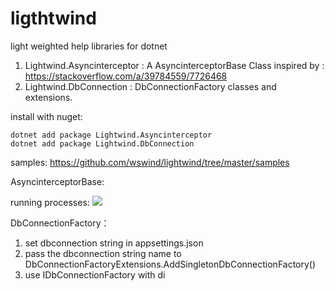 # ligthtwind

light weighted help libraries for dotnet

1. Lightwind.Asyncinterceptor : A AsyncinterceptorBase Class inspired by : <https://stackoverflow.com/a/39784559/7726468>
2. Lightwind.DbConnection : DbConnectionFactory classes and extensions.

install with nuget:
```
dotnet add package Lightwind.Asyncinterceptor
dotnet add package Lightwind.DbConnection
```

samples: <https://github.com/wswind/lightwind/tree/master/samples>

AsyncinterceptorBase:

running processes:
![](https://img2020.cnblogs.com/blog/1114902/202010/1114902-20201023111551158-771913593.png)

DbConnectionFactory：

1. set dbconnection string in appsettings.json 
2. pass the dbconnection string name to DbConnectionFactoryExtensions.AddSingletonDbConnectionFactory() 
3. use IDbConnectionFactory with di